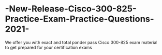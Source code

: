 # -New-Release-Cisco-300-825-Practice-Exam-Practice-Questions-2021-
We offer you with exact and total ponder pass Cisco 300-825 exam material to get prepared for your certification exams
